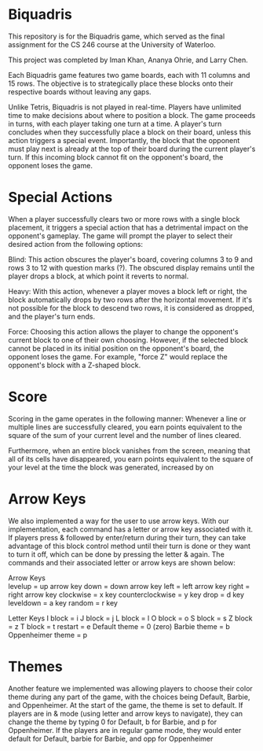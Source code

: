 # Biquadris

This repository is for the Biquadris game, which served as the final assignment for the CS 246 course at the University of Waterloo.

This project was completed by Iman Khan, Ananya Ohrie, and Larry Chen.

Each Biquadris game features two game boards, each with 11 columns and 15 rows. The objective is to strategically place these blocks onto their respective boards without leaving any gaps.

Unlike Tetris, Biquadris is not played in real-time. Players have unlimited time to make decisions about where to position a block. The game proceeds in turns, with each player taking one turn at a time. A player's turn concludes when they successfully place a block on their board, unless this action triggers a special event. Importantly, the block that the opponent must play next is already at the top of their board during the current player's turn. If this incoming block cannot fit on the opponent's board, the opponent loses the game.

# Special Actions

When a player successfully clears two or more rows with a single block placement, it triggers a special action that has a detrimental impact on the opponent's gameplay. The game will prompt the player to select their desired action from the following options:

Blind: This action obscures the player's board, covering columns 3 to 9 and rows 3 to 12 with question marks (?). The obscured display remains until the player drops a block, at which point it reverts to normal.

Heavy: With this action, whenever a player moves a block left or right, the block automatically drops by two rows after the horizontal movement. If it's not possible for the block to descend two rows, it is considered as dropped, and the player's turn ends.

Force: Choosing this action allows the player to change the opponent's current block to one of their own choosing. However, if the selected block cannot be placed in its initial position on the opponent's board, the opponent loses the game. For example, "force Z" would replace the opponent's block with a Z-shaped block.

# Score

Scoring in the game operates in the following manner: Whenever a line or multiple lines are successfully cleared, you earn points equivalent to the square of the sum of your current level and the number of lines cleared. 

Furthermore, when an entire block vanishes from the screen, meaning that all of its cells have disappeared, you earn points equivalent to the square of your level at the time the block was generated, increased by on

# Arrow Keys

We also implemented a way for the user to use arrow keys.
With our implementation, each command has a letter or arrow key associated with it. If players press & followed by enter/return during their turn, they can take advantage of this block control method until their turn is done or they want to turn it off, which can be done by pressing the letter & again. The commands and their associated letter or arrow keys are shown below:

Arrow Keys			      
levelup = up arrow key
down = down arrow key
left = left arrow key
right = right arrow key
clockwise = x key
counterclockwise = y key
drop = d key
leveldown = a key
random = r key

Letter Keys
I block = i
J block = j
L block = l
O block = o
S block = s
Z block = z
T block = t
restart = e
Default theme = 0 (zero)
Barbie theme = b
Oppenheimer theme = p

# Themes

Another feature we implemented was allowing players to choose their color theme during any part of the game, with the choices being Default, Barbie, and Oppenheimer. At the start of the game, the theme is set to default. If players are in & mode (using letter and arrow keys to navigate), they can change the theme by typing 0 for Default, b for Barbie, and p for Oppenheimer. If the players are in regular game mode, they would enter default for Default, barbie for Barbie, and opp for Oppenheimer


